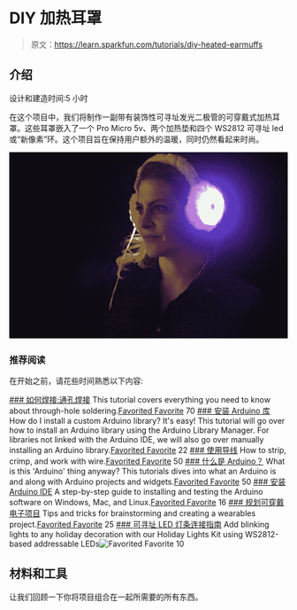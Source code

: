 # DIY 加热耳罩

> 原文：<https://learn.sparkfun.com/tutorials/diy-heated-earmuffs>

## 介绍

设计和建造时间:5 小时

在这个项目中，我们将制作一副带有装饰性可寻址发光二极管的可穿戴式加热耳罩。这些耳罩嵌入了一个 Pro Micro 5v、两个加热垫和四个 WS2812 可寻址 led 或“新像素”环。这个项目旨在保持用户额外的温暖，同时仍然看起来时尚。

[![overview](img/83a413275656f88ae6d3049e8557de1d.png)](https://cdn.sparkfun.com/assets/learn_tutorials/7/3/2/IMG_8549sm.jpg)

### 推荐阅读

在开始之前，请花些时间熟悉以下内容:

[](https://learn.sparkfun.com/tutorials/how-to-solder-through-hole-soldering) [### 如何焊接:通孔焊接](https://learn.sparkfun.com/tutorials/how-to-solder-through-hole-soldering) This tutorial covers everything you need to know about through-hole soldering.[Favorited Favorite](# "Add to favorites") 70[](https://learn.sparkfun.com/tutorials/installing-an-arduino-library) [### 安装 Arduino 库](https://learn.sparkfun.com/tutorials/installing-an-arduino-library) How do I install a custom Arduino library? It's easy! This tutorial will go over how to install an Arduino library using the Arduino Library Manager. For libraries not linked with the Arduino IDE, we will also go over manually installing an Arduino library.[Favorited Favorite](# "Add to favorites") 22[](https://learn.sparkfun.com/tutorials/working-with-wire) [### 使用导线](https://learn.sparkfun.com/tutorials/working-with-wire) How to strip, crimp, and work with wire.[Favorited Favorite](# "Add to favorites") 50[](https://learn.sparkfun.com/tutorials/what-is-an-arduino) [### 什么是 Arduino？](https://learn.sparkfun.com/tutorials/what-is-an-arduino) What is this 'Arduino' thing anyway? This tutorials dives into what an Arduino is and along with Arduino projects and widgets.[Favorited Favorite](# "Add to favorites") 50[](https://learn.sparkfun.com/tutorials/installing-arduino-ide) [### 安装 Arduino IDE](https://learn.sparkfun.com/tutorials/installing-arduino-ide) A step-by-step guide to installing and testing the Arduino software on Windows, Mac, and Linux.[Favorited Favorite](# "Add to favorites") 16[](https://learn.sparkfun.com/tutorials/planning-a-wearable-electronics-project) [### 规划可穿戴电子项目](https://learn.sparkfun.com/tutorials/planning-a-wearable-electronics-project) Tips and tricks for brainstorming and creating a wearables project.[Favorited Favorite](# "Add to favorites") 25[](https://learn.sparkfun.com/tutorials/addressable-led-strip-hookup-guide) [### 可寻址 LED 灯条连接指南](https://learn.sparkfun.com/tutorials/addressable-led-strip-hookup-guide) Add blinking lights to any holiday decoration with our Holiday Lights Kit using WS2812-based addressable LEDs![Favorited Favorite](# "Add to favorites") 10

## 材料和工具

让我们回顾一下你将项目组合在一起所需要的所有东西。